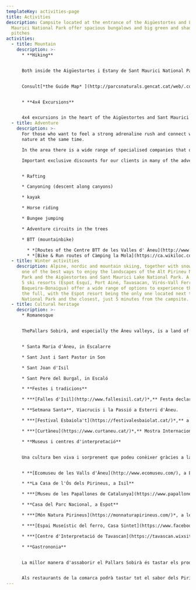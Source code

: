 ```yaml
---
templateKey: activities-page
title: Activities
description: Campsite located at the entrance of the Aigüestortes and Lake Sant
  Maurici National Park offer spacious bungalows and big green and shady camping
  pitches
activities:
  - title: Mountain
    description: >-
      * **Hiking**


      Both inside the Aigüestortes i Estany de Sant Maurici National Park and in the surrounding area, you will always find a trail to suit you: from short family walks to long mountain hikes.


      Consult[*the Guide Map* ](http://parcsnaturals.gencat.cat/web/.content/Xarxa-de-parcs/aiguestortes/Inici/PDF/PNASM_planol_guia_LRv4_ENG_FRE.pdf)and the *[Brochure of recommended itineraries](http://parcsnaturals.gencat.cat/web/.content/Xarxa-de-parcs/aiguestortes/gaudeix-del-parc/guia-de-visita/Propostes-itineraris-per-dies/Pdf/itineraris_valls_aneu_en11.pdf)*.


      * **4x4 Excursions** 


      4x4 excursions in the heart of the Aigüestortes and Sant Maurici Lake National Park. *[More information about](https://www.taxisespot.com/home)*
  - title: Adventure
    description: >-
      For those who want to feel a strong adrenaline rush and connect with
      nature at the same time.

      In the area there is a wide range of specialised companies that offer adventure sports in a safe way, providing the necessary equipment and a qualified guide or instructor.

      Important exclusive discounts for our clients in many of the adventure activities. We will inform you at reception.


      * Rafting

      * Canyoning (descent along canyons)

      * kayak

      * Horse riding

      * Bungee jumping

      * Adventure circuits in the trees

      * BTT (mountainbike)

        * *[Routes of the Centre BTT de les Valles d' Àneu](http://www.vallsdaneu.org/btt-cicloturisme/)*. 211 km of signposted routes of different levels. 
        * *[Bike & Run routes of Càmping la Mola](https://ca.wikiloc.com/wikiloc/map.do?sw=-89.9993295%2C-179.999&ne=89.999%2C179.999&loop=1&q=C%C3%A0mping%20la%20Mola&place=C%C3%A0mping%20la%20Mola&fitMapToTrails=1&uid=1782701&page=1)*. All of them start and finish at the campsite.
  - title: Winter activities
    description: Alpine, nordic and mountain skiing, together with snowshoeing, are
      one of the best ways to enjoy the landscapes of the Alt Pirineu Natural
      Park and the Aigüestortes and Sant Maurici Lake National Park. A total of
      5 ski resorts (Espot Esquí, Port Ainé, Tavasacan, Virós-Vall Ferrera and
      Baqueira-Bonaigua) offer a wide range of options to experience the snow to
      the full, with the Espot resort being the only one located next to a
      National Park and the closest, just 5 minutes from the campsite.
  - title: Cultural heritage
    description: >-
      * Romanesque


      ThePallars Sobirà, and especially the Àneu valleys, is a land of churches, hermitages and monasteries, with tall bell towers crowned with slate slabs that stand out above the villages and small hermitages hidden among the hills and mountains.


      * Santa Maria d'Àneu, in Escalarre

      * Sant Just i Sant Pastor in Son

      * Sant Joan d'Isil 

      * Sant Pere del Burgal, in Escaló

      * **Festes i tradicions**

      * ***[Falles d'Isil](http://www.fallesisil.cat/)*,** Festa declarada d'Interès Nacional el juny de 2010 i Patrimoni Immaterial de la Humanitat per la UNESCO, el 2015.

      * **Setmana Santa**, Viacrucis i la Passió a Esterri d'Àneu.

      * ***[Festival Esbaiola't](https://festivalesbaiolat.cat/)*,** a Esterri d'Àneu, arts escèniques al carrer i per a tots els públics***.***

      * ***[Curtàneu](https://www.curtaneu.cat/)*,** Mostra Internacional de curtmetratges a les Valls d'Àneu, al Pallars Sobirà. La mostra forma part de Catalunya Film Festivals, la coordinadora de festivals de Catalunya

      * **Museus i centres d'interpretació**


      Una cultura ben viva i sorprenent que podeu conèixer gràcies a la divulgació i protecció del nostre patrimoni històric.


      * **[Ecomuseu de les Valls d'Àneu](http://www.ecomuseu.com/), a Esterri d'Àneu**

      * **La Casa de l'Ós dels Pirineus, a Isil**

      * ***[Museu de les Papallones de Catalunya](https://www.papallones.net/)*, a Ribera de Cardós**

      * **Casa del Parc Nacional, a Espot**

      * ***[Món Natura Pirineus](https://monnaturapirineus.com/)*, a les Planes de Son**

      * ***[Espai Museístic del ferro, Casa Sintet](https://www.facebook.com/casasintet/)*, a Alins**

      * ***[Centre d'Interpretació de Tavascan](https://tavascan.wixsite.com/tavascan)*, La força de l'aigua**

      * **Gastrononia**


      La millor manera d'assaborir el Pallars Sobirà és tastar els productes elaborats al territori. No deixi de visitar els nostres productors locals, que li oferiran els seus millors productes de proximitat, i li explicaran com els elaboren: Formatges, iogurts, embotits…


      Als restaurants de la comarca podrà tastar tot el sabor dels Pirineus damunt la taula: Bolets, carn de caça, carns a la brasa, vianda o escudella, girella…
---
```

